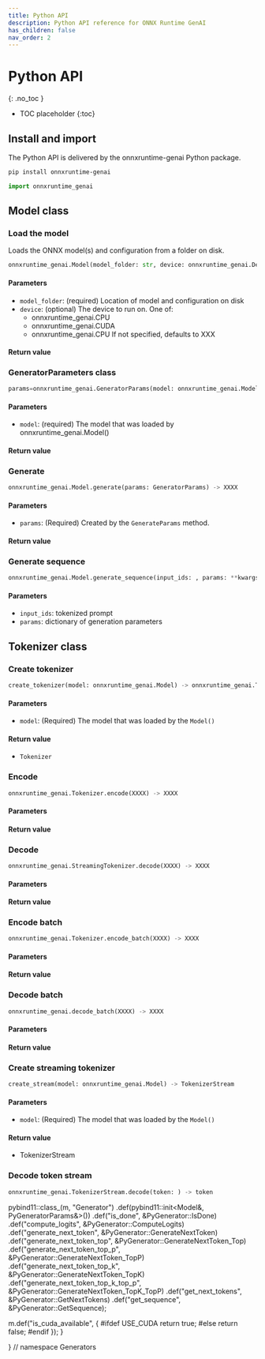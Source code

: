 ```yaml
---
title: Python API
description: Python API reference for ONNX Runtime GenAI
has_children: false
nav_order: 2
---
```


# Python API
{: .no_toc }

* TOC placeholder
{:toc}

## Install and import

The Python API is delivered by the onnxruntime-genai Python package.

```bash
pip install onnxruntime-genai
```

```python
import onnxruntime_genai
```

## Model class

### Load the model

Loads the ONNX model(s) and configuration from a folder on disk.

```python
onnxruntime_genai.Model(model_folder: str, device: onnxruntime_genai.DeviceType) -> onnxruntime_genai.Model
```

#### Parameters

- `model_folder`: (required) Location of model and configuration on disk
- `device`: (optional) The device to run on. One of:
   - onnxruntime_genai.CPU
   - onnxruntime_genai.CUDA
   - onnxruntime_genai.CPU
   If not specified, defaults to XXX

#### Return value

### GeneratorParameters class

```python
params=onnxruntime_genai.GeneratorParams(model: onnxruntime_genai.Model) -> onnxruntime_genai.GeneratorParams
```

#### Parameters

- `model`: (required) The model that was loaded by onnxruntime_genai.Model()

#### Return value


### Generate

```python
onnxruntime_genai.Model.generate(params: GeneratorParams) -> XXXX 
```

#### Parameters
- `params`: (Required) Created by the `GenerateParams` method.

#### Return value

### Generate sequence

```python
onnxruntime_genai.Model.generate_sequence(input_ids: , params: **kwargs)
```

#### Parameters

- `input_ids`: tokenized prompt
- `params`: dictionary of generation parameters

## Tokenizer class

### Create tokenizer

```python
create_tokenizer(model: onnxruntime_genai.Model) -> onnxruntime_genai.Tokenizer
```

#### Parameters

- `model`: (Required) The model that was loaded by the `Model()`

#### Return value

- `Tokenizer`


### Encode

```python
onnxruntime_genai.Tokenizer.encode(XXXX) -> XXXX
```

#### Parameters

#### Return value

### Decode

```python
onnxruntime_genai.StreamingTokenizer.decode(XXXX) -> XXXX
```

#### Parameters

#### Return value

### Encode batch

```python
onnxruntime_genai.Tokenizer.encode_batch(XXXX) -> XXXX
```

#### Parameters

#### Return value

### Decode batch

```python
onnxruntime_genai.decode_batch(XXXX) -> XXXX
```

#### Parameters

#### Return value



### Create streaming tokenizer

```python
create_stream(model: onnxruntime_genai.Model) -> TokenizerStream
```

#### Parameters

- `model`: (Required) The model that was loaded by the `Model()`

#### Return value

- TokenizerStream

### Decode token stream

```python
onnxruntime_genai.TokenizerStream.decode(token: ) -> token
```
  

  pybind11::class_<PyGenerator>(m, "Generator")
      .def(pybind11::init<Model&, PyGeneratorParams&>())
      .def("is_done", &PyGenerator::IsDone)
      .def("compute_logits", &PyGenerator::ComputeLogits)
      .def("generate_next_token", &PyGenerator::GenerateNextToken)
      .def("generate_next_token_top", &PyGenerator::GenerateNextToken_Top)
      .def("generate_next_token_top_p", &PyGenerator::GenerateNextToken_TopP)
      .def("generate_next_token_top_k", &PyGenerator::GenerateNextToken_TopK)
      .def("generate_next_token_top_k_top_p", &PyGenerator::GenerateNextToken_TopK_TopP)
      .def("get_next_tokens", &PyGenerator::GetNextTokens)
      .def("get_sequence", &PyGenerator::GetSequence);

  m.def("is_cuda_available", []() {
#ifdef USE_CUDA
    return true;
#else
        return false;
#endif
  });
}

}  // namespace Generators